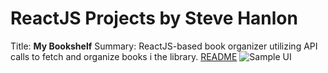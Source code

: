 # ReactJS Projects by Steve Hanlon


Title: <strong>My Bookshelf</strong>
Summary: ReactJS-based book organizer utilizing API calls to fetch and organize books i the library.
[README](https://github.com/SixStringsCoder/my_reads_bookshelf_reactAPIapp)
![Sample UI](https://github.com/SixStringsCoder/my_reads_bookshelf_reactAPIapp/blob/master/screenshots/library_view.png)
